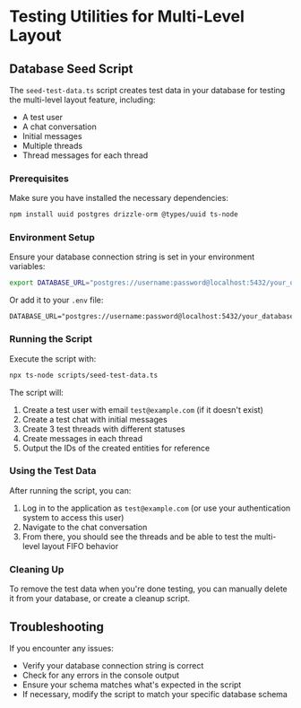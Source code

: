# Testing Utilities for Multi-Level Layout

## Database Seed Script

The `seed-test-data.ts` script creates test data in your database for testing the multi-level layout feature, including:

- A test user
- A chat conversation
- Initial messages
- Multiple threads
- Thread messages for each thread

### Prerequisites

Make sure you have installed the necessary dependencies:

```bash
npm install uuid postgres drizzle-orm @types/uuid ts-node
```

### Environment Setup

Ensure your database connection string is set in your environment variables:

```bash
export DATABASE_URL="postgres://username:password@localhost:5432/your_database"
```

Or add it to your `.env` file:

```
DATABASE_URL="postgres://username:password@localhost:5432/your_database"
```

### Running the Script

Execute the script with:

```bash
npx ts-node scripts/seed-test-data.ts
```

The script will:

1. Create a test user with email `test@example.com` (if it doesn't exist)
2. Create a test chat with initial messages
3. Create 3 test threads with different statuses
4. Create messages in each thread
5. Output the IDs of the created entities for reference

### Using the Test Data

After running the script, you can:

1. Log in to the application as `test@example.com` (or use your authentication system to access this user)
2. Navigate to the chat conversation
3. From there, you should see the threads and be able to test the multi-level layout FIFO behavior

### Cleaning Up

To remove the test data when you're done testing, you can manually delete it from your database, or create a cleanup script.

## Troubleshooting

If you encounter any issues:

- Verify your database connection string is correct
- Check for any errors in the console output
- Ensure your schema matches what's expected in the script
- If necessary, modify the script to match your specific database schema
